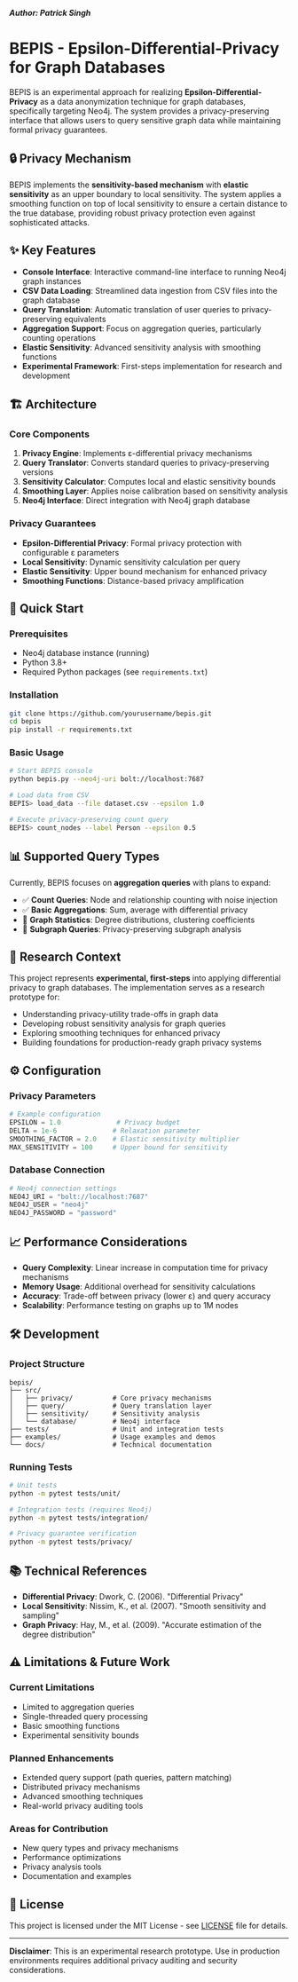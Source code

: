 ***Author: Patrick Singh***

# BEPIS - Epsilon-Differential-Privacy for Graph Databases

BEPIS is an experimental approach for realizing **Epsilon-Differential-Privacy** as a data anonymization technique for graph databases, specifically targeting Neo4j. The system provides a privacy-preserving interface that allows users to query sensitive graph data while maintaining formal privacy guarantees.

## 🔒 Privacy Mechanism

BEPIS implements the **sensitivity-based mechanism** with **elastic sensitivity** as an upper boundary to local sensitivity. The system applies a smoothing function on top of local sensitivity to ensure a certain distance to the true database, providing robust privacy protection even against sophisticated attacks.

## ✨ Key Features

- **Console Interface**: Interactive command-line interface to running Neo4j graph instances
- **CSV Data Loading**: Streamlined data ingestion from CSV files into the graph database
- **Query Translation**: Automatic translation of user queries to privacy-preserving equivalents
- **Aggregation Support**: Focus on aggregation queries, particularly counting operations
- **Elastic Sensitivity**: Advanced sensitivity analysis with smoothing functions
- **Experimental Framework**: First-steps implementation for research and development

## 🏗️ Architecture

### Core Components

1. **Privacy Engine**: Implements ε-differential privacy mechanisms
2. **Query Translator**: Converts standard queries to privacy-preserving versions
3. **Sensitivity Calculator**: Computes local and elastic sensitivity bounds
4. **Smoothing Layer**: Applies noise calibration based on sensitivity analysis
5. **Neo4j Interface**: Direct integration with Neo4j graph database

### Privacy Guarantees

- **Epsilon-Differential Privacy**: Formal privacy protection with configurable ε parameters
- **Local Sensitivity**: Dynamic sensitivity calculation per query
- **Elastic Sensitivity**: Upper bound mechanism for enhanced privacy
- **Smoothing Functions**: Distance-based privacy amplification

## 🚀 Quick Start

### Prerequisites

- Neo4j database instance (running)
- Python 3.8+
- Required Python packages (see `requirements.txt`)

### Installation

```bash
git clone https://github.com/yourusername/bepis.git
cd bepis
pip install -r requirements.txt
```

### Basic Usage

```bash
# Start BEPIS console
python bepis.py --neo4j-uri bolt://localhost:7687

# Load data from CSV
BEPIS> load_data --file dataset.csv --epsilon 1.0

# Execute privacy-preserving count query
BEPIS> count_nodes --label Person --epsilon 0.5
```

## 📊 Supported Query Types

Currently, BEPIS focuses on **aggregation queries** with plans to expand:

- ✅ **Count Queries**: Node and relationship counting with noise injection
- ✅ **Basic Aggregations**: Sum, average with differential privacy
- 🚧 **Graph Statistics**: Degree distributions, clustering coefficients
- 🚧 **Subgraph Queries**: Privacy-preserving subgraph analysis

## 🔬 Research Context

This project represents **experimental, first-steps** into applying differential privacy to graph databases. The implementation serves as a research prototype for:

- Understanding privacy-utility trade-offs in graph data
- Developing robust sensitivity analysis for graph queries
- Exploring smoothing techniques for enhanced privacy
- Building foundations for production-ready graph privacy systems

## ⚙️ Configuration

### Privacy Parameters

```python
# Example configuration
EPSILON = 1.0              # Privacy budget
DELTA = 1e-6              # Relaxation parameter
SMOOTHING_FACTOR = 2.0    # Elastic sensitivity multiplier
MAX_SENSITIVITY = 100     # Upper bound for sensitivity
```

### Database Connection

```python
# Neo4j connection settings
NEO4J_URI = "bolt://localhost:7687"
NEO4J_USER = "neo4j"
NEO4J_PASSWORD = "password"
```

## 📈 Performance Considerations

- **Query Complexity**: Linear increase in computation time for privacy mechanisms
- **Memory Usage**: Additional overhead for sensitivity calculations
- **Accuracy**: Trade-off between privacy (lower ε) and query accuracy
- **Scalability**: Performance testing on graphs up to 1M nodes

## 🛠️ Development

### Project Structure

```
bepis/
├── src/
│   ├── privacy/          # Core privacy mechanisms
│   ├── query/            # Query translation layer
│   ├── sensitivity/      # Sensitivity analysis
│   └── database/         # Neo4j interface
├── tests/                # Unit and integration tests
├── examples/             # Usage examples and demos
└── docs/                 # Technical documentation
```

### Running Tests

```bash
# Unit tests
python -m pytest tests/unit/

# Integration tests (requires Neo4j)
python -m pytest tests/integration/

# Privacy guarantee verification
python -m pytest tests/privacy/
```

## 📚 Technical References

- **Differential Privacy**: Dwork, C. (2006). "Differential Privacy"
- **Local Sensitivity**: Nissim, K., et al. (2007). "Smooth sensitivity and sampling"
- **Graph Privacy**: Hay, M., et al. (2009). "Accurate estimation of the degree distribution"

## ⚠️ Limitations & Future Work

### Current Limitations
- Limited to aggregation queries
- Single-threaded query processing
- Basic smoothing functions
- Experimental sensitivity bounds

### Planned Enhancements
- Extended query support (path queries, pattern matching)
- Distributed privacy mechanisms
- Advanced smoothing techniques
- Real-world privacy auditing tools

### Areas for Contribution
- New query types and privacy mechanisms
- Performance optimizations
- Privacy analysis tools
- Documentation and examples

## 📄 License

This project is licensed under the MIT License - see [LICENSE](LICENSE) file for details.

---

**Disclaimer**: This is an experimental research prototype. Use in production environments requires additional privacy auditing and security considerations.
